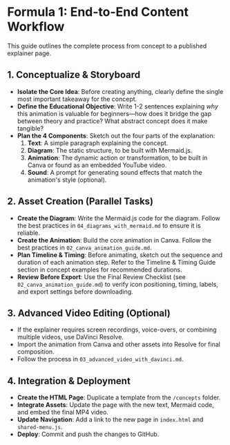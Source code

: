 # Formula 1: End-to-End Content Workflow

This guide outlines the complete process from concept to a published explainer page.

## 1. Conceptualize & Storyboard

*   **Isolate the Core Idea**: Before creating anything, clearly define the single most important takeaway for the concept.
*   **Define the Educational Objective**: Write 1-2 sentences explaining *why* this animation is valuable for beginners—how does it bridge the gap between theory and practice? What abstract concept does it make tangible?
*   **Plan the 4 Components**: Sketch out the four parts of the explanation:
    1.  **Text**: A simple paragraph explaining the concept.
    2.  **Diagram**: The static structure, to be built with Mermaid.js.
    3.  **Animation**: The dynamic action or transformation, to be built in Canva or found as an embedded YouTube video.
    4.  **Sound**: A prompt for generating sound effects that match the animation's style (optional).

## 2. Asset Creation (Parallel Tasks)

*   **Create the Diagram**: Write the Mermaid.js code for the diagram. Follow the best practices in `04_diagrams_with_mermaid.md` to ensure it is reliable.
*   **Create the Animation**: Build the core animation in Canva. Follow the best practices in `02_canva_animation_guide.md`.
*   **Plan Timeline & Timing**: Before animating, sketch out the sequence and duration of each animation step. Refer to the Timeline & Timing Guide section in concept examples for recommended durations.
*   **Review Before Export**: Use the Final Review Checklist (see `02_canva_animation_guide.md`) to verify icon positioning, timing, labels, and export settings before downloading.

## 3. Advanced Video Editing (Optional)

*   If the explainer requires screen recordings, voice-overs, or combining multiple videos, use DaVinci Resolve.
*   Import the animation from Canva and other assets into Resolve for final composition.
*   Follow the process in `03_advanced_video_with_davinci.md`.

## 4. Integration & Deployment

*   **Create the HTML Page**: Duplicate a template from the `/concepts` folder.
*   **Integrate Assets**: Update the page with the new text, Mermaid code, and embed the final MP4 video.
*   **Update Navigation**: Add a link to the new page in `index.html` and `shared-menu.js`.
*   **Deploy**: Commit and push the changes to GitHub.
